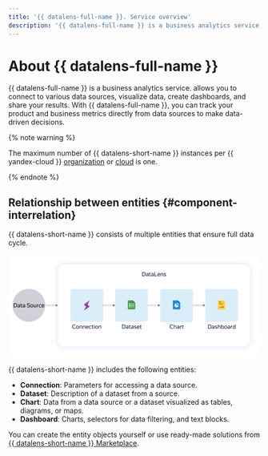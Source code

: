 ```yaml
---
title: '{{ datalens-full-name }}. Service overview'
description: '{{ datalens-full-name }} is a business analytics service. allows you to connect to various data sources, visualize data, create dashboards, and share your results. This article will help you understand the relationship between entities and the difference between a workbook and collection.'
---
```



# About {{ datalens-full-name }}

{{ datalens-full-name }} is a business analytics service. allows you to connect to various data sources, visualize data, create dashboards, and share your results.
With {{ datalens-full-name }}, you can track your product and business metrics directly from data sources to make data-driven decisions.


{% note warning %}

The maximum number of {{ datalens-short-name }} instances per {{ yandex-cloud }} [organization](../../organization/quickstart.md) or [cloud](../../resource-manager/concepts/resources-hierarchy.md#cloud) is one.

{% endnote %}


## Relationship between entities {#component-interrelation}

{{ datalens-short-name }} consists of multiple entities that ensure full data cycle.

![image](../../_assets/datalens/concepts/datalens.svg)

{{ datalens-short-name }} includes the following entities:

- **Connection**: Parameters for accessing a data source.
- **Dataset**: Description of a dataset from a source.
- **Chart**: Data from a data source or a dataset visualized as tables, diagrams, or maps.
- **Dashboard**: Charts, selectors for data filtering, and text blocks.

You can create the entity objects yourself or use ready-made solutions from [{{ datalens-short-name }} Marketplace](marketplace.md).

